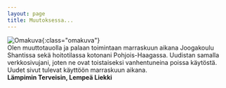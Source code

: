 ```yaml
---
layout: page
title: Muutoksessa...
---
```

![Omakuva](/assets/omakuva.png){:class="omakuva"}  
Olen muuttotauolla ja palaan toimintaan marraskuun aikana Joogakoulu Shantissa sekä hoitotilassa kotonani Pohjois-Haagassa. Uudistan samalla verkkosivujani, joten ne ovat toistaiseksi vanhentuneina poissa käytöstä. Uudet sivut tulevat käyttöön marraskuun aikana.  
<b>
	Lämpimin Terveisin, Lempeä Liekki
</b>